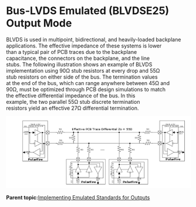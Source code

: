 # Bus-LVDS Emulated \(BLVDSE25\) Output Mode

BLVDS is used in multipoint, bidirectional, and heavily-loaded backplane<br /> applications. The effective impedance of these systems is lower<br /> than a typical pair of PCB traces due to the backplane<br /> capacitance, the connectors on the backplane, and the line<br /> stubs. The following illustration shows an example of BLVDS<br /> implementation using 90Ω stub resistors at every drop and 55Ω<br /> stub resistors on either side of the bus. The termination values<br /> at the end of the bus, which can range anywhere between 45Ω and<br /> 90Ω, must be optimized through PCB design simulations to match<br /> the effective differential impedance of the bus. In this<br /> example, the two parallel 55Ω stub discrete termination<br /> resistors yield an effective 27Ω differential termination.

![](GUID-A95A38FC-AE55-44D3-AA82-E29FD5F88D7A-low.png "Bus-LVDSE System Diagram")

**Parent topic:**[Implementing Emulated Standards for Outputs](GUID-CEDCE521-84AB-4ACB-9B30-7E70F1D7BAB1.md)

